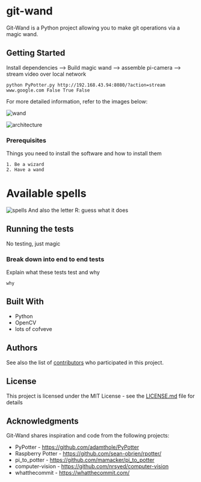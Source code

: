 # git-wand

Git-Wand is a Python project allowing you to make git operations via a magic wand.

## Getting Started

Install dependencies --> Build magic wand --> assemble pi-camera --> stream video over local network

```
python PyPotter.py http://192.168.43.94:8080/?action=stream www.google.com False True False
```

For more detailed information, refer to the images below:

![wand](https://i.imgur.com/PrHO4Wy.jpg "wand wiring diagram")

![architecture](https://i.imgur.com/RP5whRH.jpg "software architecture diagram")

### Prerequisites

Things you need to install the software and how to install them

```
1. Be a wizard
2. Have a wand
```

# Available spells

![spells](https://i.imgur.com/NMyLwnQr.jpg "available spells")
And also the letter R: guess what it does

## Running the tests

No testing, just magic

### Break down into end to end tests

Explain what these tests test and why

```
why
```

## Built With

- Python
- OpenCV
- lots of cofveve

## Authors

See also the list of [contributors](https://github.com/rennehir/git-wand/graphs/contributors) who participated in this project.

## License

This project is licensed under the MIT License - see the [LICENSE.md](LICENSE.md) file for details

## Acknowledgments

Git-Wand shares inspiration and code from the following projects:

- PyPotter - https://github.com/adamthole/PyPotter
- Raspberry Potter - https://github.com/sean-obrien/rpotter/
- pi_to_potter - https://github.com/mamacker/pi_to_potter
- computer-vision - https://github.com/nrsyed/computer-vision
- whatthecommit - https://whatthecommit.com/
